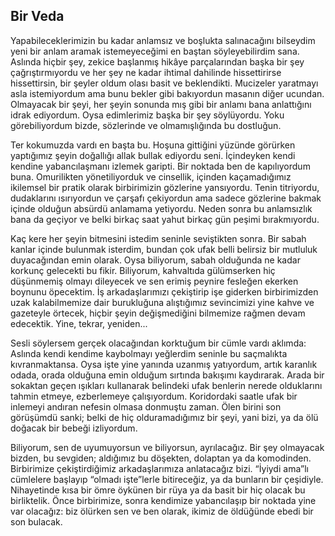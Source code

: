 ## Bir Veda

Yapabileceklerimizin bu kadar anlamsız ve boşlukta salınacağını bilseydim yeni bir anlam aramak istemeyeceğimi en baştan söyleyebilirdim sana. Aslında hiçbir şey, zekice başlanmış hikâye parçalarından başka bir şey çağrıştırmıyordu ve her şey ne kadar ihtimal dahilinde hissettirirse hissettirsin, bir şeyler oldum olası basit ve beklendikti. Mucizeler yaratmayı asla istemiyordum ama bunu bekler gibi bakıyordun masanın diğer ucundan. Olmayacak bir şeyi, her şeyin sonunda mış gibi bir anlamı bana anlattığını idrak ediyordum. Oysa edimlerimiz başka bir şey söylüyordu. Yoku görebiliyordum bizde, sözlerinde ve olmamışlığında bu dostluğun.


Ter kokumuzda vardı en başta bu. Hoşuna gittiğini yüzünde görürken yaptığımız şeyin doğallığı allak bullak ediyordu seni. İçindeyken kendi kendine yabancılaşmanı izlemek garipti. Bir noktada ben de kapılıyordum buna. Omurilikten yönetiliyorduk ve cinsellik, içinden kaçamadığımız ikilemsel bir pratik olarak birbirimizin gözlerine yansıyordu. Tenin titriyordu, dudaklarını ısırıyordun ve çarşafı çekiyordun ama sadece gözlerine bakmak içinde olduğun absürdü anlamama yetiyordu. Neden sonra bu anlamsızlık bana da geçiyor ve belki birkaç saat yahut birkaç gün peşimi bırakmıyordu. 


Kaç kere her şeyin bitmesini istedim seninle seviştikten sonra. Bir sabah kanlar içinde bulunmak isterdim, bundan çok ufak belli belirsiz bir mutluluk duyacağından emin olarak. Oysa biliyorum, sabah olduğunda ne kadar korkunç gelecekti bu fikir. Biliyorum, kahvaltıda gülümserken hiç düşünmemiş olmayı dileyecek ve sen erimiş peynire fesleğen ekerken boynunu öpecektim. İş arkadaşlarımızı çekiştirip işe giderken birbirimizden uzak kalabilmemize dair burukluğuna alıştığımız sevincimizi yine kahve ve gazeteyle örtecek, hiçbir şeyin değişmediğini bilmemize rağmen devam edecektik. 
Yine, tekrar, yeniden...


Sesli söylersem gerçek olacağından korktuğum bir cümle vardı aklımda: Aslında kendi kendime kaybolmayı yeğlerdim seninle bu saçmalıkta kıvranmaktansa. Oysa işte yine yanında uzanmış yatıyordum, artık karanlık odada, orada olduğuna emin olduğum sırtında bakışımı kaydırarak. Arada bir sokaktan geçen ışıkları kullanarak belindeki ufak benlerin nerede olduklarını tahmin etmeye, ezberlemeye çalışıyordum. Koridordaki saatle ufak bir inlemeyi andıran nefesin olmasa donmuştu zaman. Ölen birini son görüşümdü sanki; belki de hiç olduramadığımız bir şeyi, yani bizi, ya da ölü doğacak bir bebeği izliyordum.


Biliyorum, sen de uyumuyorsun ve biliyorsun, ayrılacağız. Bir şey olmayacak bizden, bu sevgiden; aldığımız bu döşekten, dolaptan ya da komodinden. Birbirimize çekiştirdiğimiz arkadaşlarımıza anlatacağız bizi. “İyiydi ama”lı cümlelere başlayıp “olmadı işte”lerle bitireceğiz, ya da bunların bir çeşidiyle. Nihayetinde kısa bir ömre öykünen bir rüya ya da basit bir hiç olacak bu birliktelik. Önce birbirimize, sonra kendimize yabancılaşıp bir noktada yine var olacağız: biz ölürken sen ve ben olarak, ikimiz de öldüğünde ebedi bir son bulacak.
